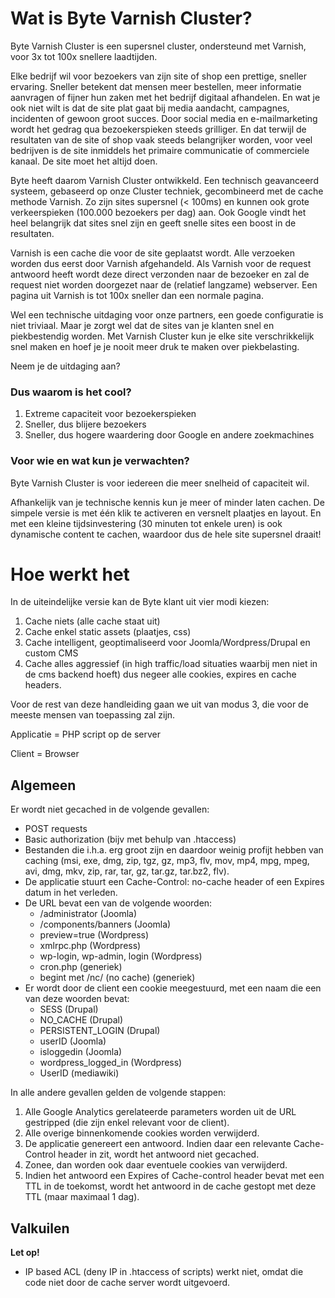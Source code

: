 # Wat is Byte Varnish Cluster?

Byte Varnish Cluster is een supersnel cluster, ondersteund met Varnish, voor 3x tot 100x snellere laadtijden.

Elke bedrijf wil voor bezoekers van zijn site of shop een prettige, sneller ervaring. Sneller betekent dat mensen meer bestellen, meer informatie aanvragen of fijner hun zaken met het bedrijf digitaal afhandelen. En wat je ook niet wilt is dat de site plat gaat bij media aandacht, campagnes, incidenten of gewoon groot succes. Door social media en e-mailmarketing wordt het gedrag qua bezoekerspieken steeds grilliger. En dat terwijl de resultaten van de site of shop vaak steeds belangrijker worden, voor veel bedrijven is de site inmiddels het primaire communicatie of commerciele kanaal. De site moet het altijd doen.  

Byte heeft daarom Varnish Cluster ontwikkeld. Een technisch geavanceerd systeem, gebaseerd op onze Cluster techniek, gecombineerd met de cache methode Varnish. Zo zijn sites supersnel (< 100ms) en kunnen ook grote verkeerspieken (100.000 bezoekers per dag) aan. Ook Google vindt het heel belangrijk dat sites snel zijn en geeft snelle sites een boost in de resultaten.  

Varnish is een cache die voor de site geplaatst wordt. Alle verzoeken worden dus eerst door Varnish afgehandeld. Als Varnish voor de request antwoord heeft wordt deze direct verzonden naar de bezoeker en zal de request niet worden doorgezet naar de (relatief langzame) webserver. Een pagina uit Varnish is tot 100x sneller dan een normale pagina.

Wel een technische uitdaging voor onze partners, een goede configuratie is niet triviaal. Maar je zorgt wel dat de sites van je klanten snel en piekbestendig worden. Met Varnish Cluster kun je elke site verschrikkelijk snel maken en hoef je je nooit meer druk te maken over piekbelasting.

Neem je de uitdaging aan? 

### Dus waarom is het cool?

1. Extreme capaciteit voor bezoekerspieken
1. Sneller, dus blijere bezoekers
1. Sneller, dus hogere waardering door Google en andere zoekmachines

### Voor wie en wat kun je verwachten?

Byte Varnish Cluster is voor iedereen die meer snelheid of capaciteit wil. 

Afhankelijk van je technische kennis kun je meer of minder laten cachen. De simpele versie is met één klik te activeren en versnelt plaatjes en layout. En met een kleine tijdsinvestering (30 minuten tot enkele uren) is ook dynamische content te cachen, waardoor dus de hele site supersnel draait!

# Hoe werkt het

In de uiteindelijke versie kan de Byte klant uit vier modi kiezen: 

1. Cache niets (alle cache staat uit)
1. Cache enkel static assets (plaatjes, css)
1. Cache intelligent, geoptimaliseerd voor Joomla/Wordpress/Drupal en custom CMS
1. Cache alles aggressief (in high traffic/load situaties waarbij men niet in de cms backend hoeft) dus negeer alle cookies, expires en cache headers.

Voor de rest van deze handleiding gaan we uit van modus 3, die voor de meeste mensen van toepassing zal zijn. 

Applicatie = PHP script op de server

Client = Browser 

## Algemeen 

Er wordt niet gecached in de volgende gevallen:

- POST requests
- Basic authorization (bijv met behulp van .htaccess)
- Bestanden die i.h.a. erg groot zijn en daardoor weinig profijt hebben van caching (msi, exe, dmg, zip, tgz, gz, mp3, flv, mov, mp4, mpg, mpeg, avi, dmg, mkv, zip, rar, tar, gz, tar.gz, tar.bz2, flv).
- De applicatie stuurt een Cache-Control: no-cache header of een Expires datum in het verleden.
- De URL bevat een van de volgende woorden:
	- /administrator (Joomla)
	- /components/banners (Joomla)
	- preview=true (Wordpress)
	- xmlrpc.php (Wordpress)
	- wp-login, wp-admin, login (Wordpress)
	- cron.php (generiek)
	- begint met /nc/ (no cache) (generiek)
- Er wordt door de client een cookie meegestuurd, met een naam die een van deze woorden bevat:
	- SESS (Drupal)
	- NO_CACHE (Drupal)
	- PERSISTENT_LOGIN (Drupal)
	- userID (Joomla)
	- isloggedin (Joomla)
	- wordpress_logged_in (Wordpress)
	- UserID (mediawiki)

In alle andere gevallen gelden de volgende stappen:

1. Alle Google Analytics gerelateerde parameters worden uit de URL gestripped (die zijn enkel relevant voor de client).
1. Alle overige binnenkomende cookies worden verwijderd.
1. De applicatie genereert een antwoord. Indien daar een relevante Cache-Control header in zit, wordt het antwoord niet gecached.
1. Zonee, dan worden ook daar eventuele cookies van verwijderd. 
1. Indien het antwoord een Expires of Cache-control header bevat met een TTL in de toekomst, wordt het antwoord in de cache gestopt met deze TTL (maar maximaal 1 dag).

## Valkuilen

**Let op!**

- IP based ACL (deny IP in .htaccess of scripts) werkt niet, omdat die code niet door de cache server wordt uitgevoerd. 

